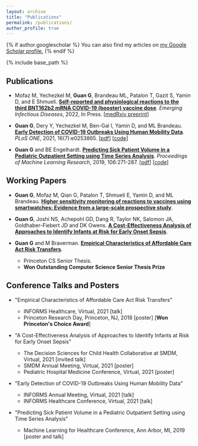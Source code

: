 ```yaml
---
layout: archive
title: "Publications"
permalink: /publications/
author_profile: true
---
```


{% if author.googlescholar %}
  You can also find my articles on <u><a href="{{author.googlescholar}}">my Google Scholar profile</a>.</u>
{% endif %}

{% include base_path %}


Publications
------

* Mofaz M, Yechezkel M, **Guan G**, Brandeau ML, Patalon T, Gazit S, Yamin D, and E Shmueli. [**Self-reported and physiological reactions to the third BNT162b2 mRNA COVID-19 (booster) vaccine dose**](https://www.medrxiv.org/content/10.1101/2021.09.15.21263633v3). *Emerging Infectious Diseases*, 2022, In Press. [[medRxiv preprint](https://www.medrxiv.org/content/10.1101/2021.09.15.21263633v3)]


* **Guan G**, Dery Y, Yechezkel M, Ben-Gal I, Yamin D, and ML Brandeau. [**Early Detection of COVID-19 Outbreaks Using Human Mobility Data**](https://journals.plos.org/plosone/article?id=10.1371/journal.pone.0253865). *PLoS ONE*, 2021, 16(7):e0253865. [[pdf](https://journals.plos.org/plosone/article?id=10.1371/journal.pone.0253865)] [[code](https://github.com/guanzgrace/early-detection-of-covid19)]


* **Guan G** and BE Engelhardt. [**Predicting Sick Patient Volume in a Pediatric Outpatient Setting using Time Series Analysis**](http://proceedings.mlr.press/v106/guan19a/guan19a.pdf). *Proceedings of Machine Learning Research*, 2019, 106:271-287. [[pdf](http://proceedings.mlr.press/v106/guan19a/guan19a.pdf)] [[code](https://github.com/guanzgrace/predicting-patient-volume)]


Working Papers
------

* **Guan G**, Mofaz M, Qian G, Patalon T, Shmueli E, Yamin D, and ML Brandeau. [**Higher sensitivity monitoring of reactions to vaccines using smartwatches: Evidence from a large-scale prospective study**]().


* **Guan G**, Joshi NS, Achepohl GD, Dang R, Taylor NK, Salomon JA, Goldhaber-Fiebert JD and DK Owens. [**A Cost-Effectiveness Analysis of Approaches to Identify Infants at Risk for Early Onset Sepsis**]().


* **Guan G** and M Braverman. [**Empirical Characteristics of Affordable Care Act Risk Transfers**]().
    - Princeton CS Senior Thesis.
    - **Won Outstanding Computer Science Senior Thesis Prize**


Conference Talks and Posters
------

* "Empirical Characteristics of Affordable Care Act Risk Transfers"
    - INFORMS Healthcare, Virtual, 2021 [talk]
    - Princeton Research Day, Princeton, NJ, 2018 [poster] [**Won Princeton's Choice Award**]


* "A Cost-Effectiveness Analysis of Approaches to Identify Infants at Risk for Early Onset Sepsis"
    - The Decision Sciences for Child Health Collaborative at SMDM, Virtual, 2021 [invited talk]
    - SMDM Annual Meeting, Virtual, 2021 [poster]
    - Pediatric Hospital Medicine Conference, Virtual, 2021 [poster]


* "Early Detection of COVID-19 Outbreaks Using Human Mobility Data"
    - INFORMS Annual Meeting, Virtual, 2021 [talk]
    - INFORMS Healthcare Conference, Virtual, 2021 [talk]


* "Predicting Sick Patient Volume in a Pediatric Outpatient Setting using Time Series Analysis"
    - Machine Learning for Healthcare Conference, Ann Arbor, MI, 2019 [poster and talk]




